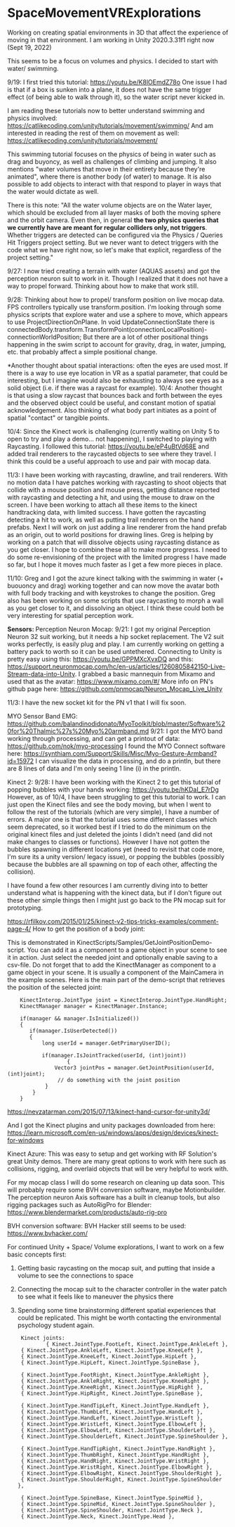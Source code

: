 # SpaceMovementVRExplorations

Working on creating spatial environments in 3D that affect the experience of moving in that environment. 
I am working in Unity 2020.3.31f1 right now (Sept 19, 2022)

This seems to be a focus on volumes and physics. I decided to start with water/ swimming.

9/19:
I first tried this tutorial: https://youtu.be/K8lOEmdZ78o
One issue I had is that if a box is sunken into a plane, it does not have the same trigger effect (of being able to walk through it), so the water script never kicked in. 

I am reading these tutorials now to better understand swimming and physics involved: https://catlikecoding.com/unity/tutorials/movement/swimming/
And am interested in reading the rest of them on movement as well: https://catlikecoding.com/unity/tutorials/movement/

This swimming tutorial focuses on the physics of being in water such as drag and buyoncy, as well as challenges of climbing and jumping. It also mentions "water volumes that move in their entirety because they're animated", where there is another body (of water) to manage. It is also possible to add objects to interact with that respond to player in ways that the water would dictate as well. 

There is this note: "All the water volume objects are on the Water layer, which should be excluded from all layer masks of both the moving sphere and the orbit camera. Even then, in general **the two physics queries that we currently have are meant for regular colliders only, not triggers**. Whether triggers are detected can be configured via the Physics / Queries Hit Triggers project setting. But we never want to detect triggers with the code what we have right now, so let's make that explicit, regardless of the project setting."

9/27: I now tried creating a terrain with water (AQUAS assets) and got the perception neuron suit to work in it. Though I realized that it does not have a way to propel forward. Thinking about how to make that work still. 

9/28: Thinking about how to propel/ transform position on live mocap data. FPS controllers typically use transform.position. I'm looking through some physics scripts that explore water and use a sphere to move, which appears to use ProjectDirectionOnPlane. In void UpdateConnectionState there is connectedBody.transform.TransformPoint(connectionLocalPosition)-connectionWorldPosition;
But there are a lot of other positional things happening in the swim script to account for gravity, drag, in water, jumping, etc. that probably affect a simple positional change. 

*Another thought about spatial interactions: often the eyes are used most. If there is a way to use eye location in VR as a spatial parameter, that could be interesting, but I imagine would also be exhausting to always see eyes as a solid object (i.e. if there was a raycast for example). 10/4: Another thought is that using a slow raycast that bounces back and forth between the eyes and the observed object could be useful, and constant motion of spatial acknowledgement. Also thinking of what body part initiates as a point of spatial "contact" or tangible points. 

10/4: Since the Kinect work is challenging (currently waiting on Unity 5 to open to try and play a demo... not happening), I switched to playing with Raycasting. I followed this tutorial: https://youtu.be/eP4uBtVd68E and added trail renderers to the raycasted objects to see where they travel. I think this could be a useful approach to use and pair with mocap data. 

11/3: I have been working with raycasting, drawline, and trail renderers. With no motion data I have patches working with raycasting to shoot objects that collide with a mouse position and mouse press, getting distance reported with raycasting and detecting a hit, and using the mouse to draw on the screen. I have been working to attach all these items to the kinect handtracking data, with limited success. I have gotten the raycasting detecting a hit to work, as well as putting trail renderers on the hand prefabs. Next I will work on just adding a line renderer from the hand prefab as an origin, out to world positions for drawing lines. Greg is helping by working on a patch that will dissolve objects using raycasting distance as you get closer. I hope to combine these all to make more progress. I need to do some re-envisioning of the project with the limited progress I have made so far, but I hope it moves much faster as I get a few more pieces in place. 

11/10: Greg and I got the azure kinect talking with the swimming in water (+ buouoncy and drag) working together and can now move the avatar both with full body tracking and with keystrokes to change the position. Greg also has been working on some scripts that use raycasting to morph a wall as you get closer to it, and dissolving an object. I think these could both be very interesting for spatial perception work. 

<b>Sensors: </b>
Perception Neuron Mocap:
9/21: I got my original Perception Neuron 32 suit working, but it needs a hip socket replacement. 
The V2 suit works perfectly, is easily plug and play. I am currently working on getting a battery pack to worth so it can be used untethered. 
Connecting to Unity is pretty easy using this: https://youtu.be/GPPMXcXvxDQ and this: https://support.neuronmocap.com/hc/en-us/articles/1260805842150-Live-Stream-data-into-Unity. I grabbed a basic mannequin from Mixamo and used that as the avatar: https://www.mixamo.com/#/
More info on PN's github page here: https://github.com/pnmocap/Neuron_Mocap_Live_Unity

11/3: I have the new socket kit for the PN v1 that I will fix soon. 

MYO Sensor Band EMG:
https://github.com/balandinodidonato/MyoToolkit/blob/master/Software%20for%20Thalmic%27s%20Myo%20armband.md
9/21: I got the MYO band working through processing, and can get a printout of data: https://github.com/nok/myo-processing
I found the MYO Connect software here: https://synthiam.com/Support/Skills/Misc/Myo-Gesture-Armband?id=15972
I can visualize the data in processing, and do a println, but there are 8 lines of data and I'm only seeing 1 line (i) in the println.

Kinect 2:
9/28:
I have been working with the Kinect 2 to get this tutorial of popping bubbles with your hands working: https://youtu.be/hKDaI_E7rDg
However, as of 10/4, I have been struggling to get this tutorial to work. I can just open the Kinect files and see the body moving, but when I went to follow the rest of the tutorials (which are very simple), I have a number of errors. A major one is that the tutorial uses some different classes which seem deprecated, so it worked best if I tried to do the minimum on the original kinect files and just deleted the joints I didn't need (and did not make changes to classes or functions). However I have not gotten the bubbles spawning in different locations yet (need to revisit that code more, I'm sure its a unity version/ legacy issue), or popping the bubbles (possibly because the bubbles are all spawning on top of each other, affecting the collision). 
        
I have found a few other resources I am currently diving into to better understand what is happening with the kinect data, but if I don't figure out these other simple things then I might just go back to the PN mocap suit for prototyping. 
        
https://rfilkov.com/2015/01/25/kinect-v2-tips-tricks-examples/comment-page-4/
How to get the position of a body joint:

This is demonstrated in KinectScripts/Samples/GetJointPositionDemo-script. You can add it as a component to a game object in your scene to see it       in action. Just select the needed joint and optionally enable saving to a csv-file. Do not forget that to add the KinectManager as component to a       game object in your scene. It is usually a component of the MainCamera in the example scenes. Here is the main part of the demo-script that retrieves   the position of the selected joint:

        KinectInterop.JointType joint = KinectInterop.JointType.HandRight;
        KinectManager manager = KinectManager.Instance;

        if(manager && manager.IsInitialized())
        {
           if(manager.IsUserDetected())
           {
               long userId = manager.GetPrimaryUserID();

               if(manager.IsJointTracked(userId, (int)joint))
                       {
                   Vector3 jointPos = manager.GetJointPosition(userId, (int)joint);
                    // do something with the joint position
                }
            }
        }
        
https://nevzatarman.com/2015/07/13/kinect-hand-cursor-for-unity3d/
        
        
And I got the Kinect plugins and unity packages downloaded from here: https://learn.microsoft.com/en-us/windows/apps/design/devices/kinect-for-windows

Kinect Azure: This was easy to setup and get working with RF Solution's great Unity demos. There are many great options to work with here such as collisions, rigging, and overlaid objects that will be very helpful to work with. 


For my mocap class I will do some research on cleaning up data soon. This will probably require some BVH conversion software, maybe Motionbuilder. 
The perception neuron Axis software has a built in cleanup tools, but also rigging packages such as AutoRigPro for Blender: https://www.blendermarket.com/products/auto-rig-pro


BVH conversion software:
BVH Hacker still seems to be used: https://www.bvhacker.com/


For continued Unity + Space/ Volume explorations, I want to work on a few basic concepts first:
1. Getting basic raycasting on the mocap suit, and putting that inside a volume to see the connections to space
2. Connecting the mocap suit to the character controller in the water patch to see what it feels like to maneuver the physics there
3. Spending some time brainstorming different spatial experiences that could be replicated. This might be worth contacting the environmental psychology student again.
        
        
        Kinect joints:
                { Kinect.JointType.FootLeft, Kinect.JointType.AnkleLeft },
        { Kinect.JointType.AnkleLeft, Kinect.JointType.KneeLeft },
        { Kinect.JointType.KneeLeft, Kinect.JointType.HipLeft },
        { Kinect.JointType.HipLeft, Kinect.JointType.SpineBase },
        
        { Kinect.JointType.FootRight, Kinect.JointType.AnkleRight },
        { Kinect.JointType.AnkleRight, Kinect.JointType.KneeRight },
        { Kinect.JointType.KneeRight, Kinect.JointType.HipRight },
        { Kinect.JointType.HipRight, Kinect.JointType.SpineBase },
        
        { Kinect.JointType.HandTipLeft, Kinect.JointType.HandLeft },
        { Kinect.JointType.ThumbLeft, Kinect.JointType.HandLeft },
        { Kinect.JointType.HandLeft, Kinect.JointType.WristLeft },
        { Kinect.JointType.WristLeft, Kinect.JointType.ElbowLeft },
        { Kinect.JointType.ElbowLeft, Kinect.JointType.ShoulderLeft },
        { Kinect.JointType.ShoulderLeft, Kinect.JointType.SpineShoulder },
        
        { Kinect.JointType.HandTipRight, Kinect.JointType.HandRight },
        { Kinect.JointType.ThumbRight, Kinect.JointType.HandRight },
        { Kinect.JointType.HandRight, Kinect.JointType.WristRight },
        { Kinect.JointType.WristRight, Kinect.JointType.ElbowRight },
        { Kinect.JointType.ElbowRight, Kinect.JointType.ShoulderRight },
        { Kinect.JointType.ShoulderRight, Kinect.JointType.SpineShoulder },
        
        { Kinect.JointType.SpineBase, Kinect.JointType.SpineMid },
        { Kinect.JointType.SpineMid, Kinect.JointType.SpineShoulder },
        { Kinect.JointType.SpineShoulder, Kinect.JointType.Neck },
        { Kinect.JointType.Neck, Kinect.JointType.Head },
